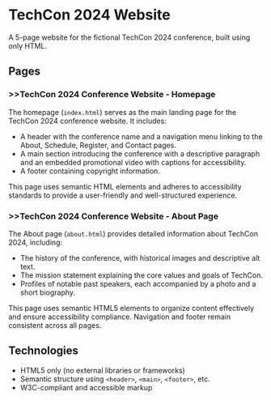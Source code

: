 # TechCon 2024 Website

A 5-page website for the fictional TechCon 2024 conference, built using only HTML.

## Pages

### >>TechCon 2024 Conference Website - Homepage

The homepage (`index.html`) serves as the main landing page for the TechCon 2024 conference website. It includes:

- A header with the conference name and a navigation menu linking to the About, Schedule, Register, and Contact pages.
- A main section introducing the conference with a descriptive paragraph and an embedded promotional video with captions for accessibility.
- A footer containing copyright information.

This page uses semantic HTML elements and adheres to accessibility standards to provide a user-friendly and well-structured experience.

### >>TechCon 2024 Conference Website - About Page

The About page (`about.html`) provides detailed information about TechCon 2024, including:

- The history of the conference, with historical images and descriptive alt text.
- The mission statement explaining the core values and goals of TechCon.
- Profiles of notable past speakers, each accompanied by a photo and a short biography.

This page uses semantic HTML5 elements to organize content effectively and ensure accessibility compliance. Navigation and footer remain consistent across all pages.

## Technologies

- HTML5 only (no external libraries or frameworks)
- Semantic structure using `<header>`, `<main>`, `<footer>`, etc.
- W3C-compliant and accessible markup
